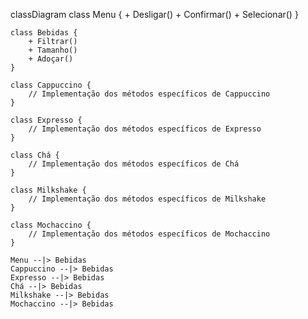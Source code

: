classDiagram
    class Menu {
        + Desligar()
        + Confirmar()
        + Selecionar()
    }

    class Bebidas {
        + Filtrar()
        + Tamanho()
        + Adoçar()
    }

    class Cappuccino {
        // Implementação dos métodos específicos de Cappuccino
    }

    class Expresso {
        // Implementação dos métodos específicos de Expresso
    }

    class Chá {
        // Implementação dos métodos específicos de Chá
    }

    class Milkshake {
        // Implementação dos métodos específicos de Milkshake
    }

    class Mochaccino {
        // Implementação dos métodos específicos de Mochaccino
    }

    Menu --|> Bebidas
    Cappuccino --|> Bebidas
    Expresso --|> Bebidas
    Chá --|> Bebidas
    Milkshake --|> Bebidas
    Mochaccino --|> Bebidas
